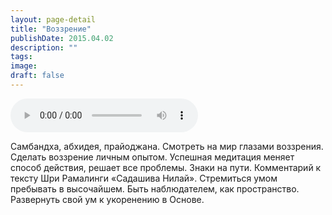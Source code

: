 ```yaml
---
layout: page-detail
title: "Воззрение"
publishDate: 2015.04.02
description: ""
tags:
image:
draft: false
---
```


<audio title="2015.04.02 - Воззрение.mp3" src="https://filer-api.advayta.org/v1.0/public/files/74384" controls=""></audio>

 Самбандха, абхидея, прайоджана. Смотреть на мир глазами воззрения. Сделать воззрение личным опытом. Успешная медитация меняет способ действия, решает все проблемы. Знаки на пути. Комментарий к тексту Шри Рамалинги «Садашива Нилай». Стремиться умом пребывать в высочайшем. Быть наблюдателем, как пространство. Развернуть свой ум к укоренению в Основе. 

  
